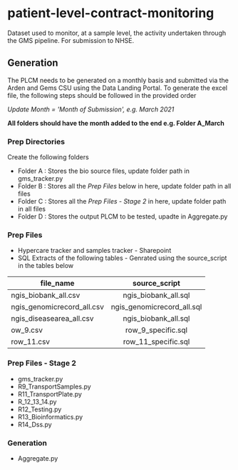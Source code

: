 # patient-level-contract-monitoring
Dataset used to monitor, at a sample level, the activity undertaken through the GMS pipeline. For submission to NHSE.

## Generation 
The PLCM needs to be generated on a monthly basis and submitted via the Arden and Gems CSU using the Data Landing Portal. To generate the excel file, the following steps should be followed in the provided order

_Update Month = 'Month of Submission', e.g. March 2021_

**All folders should have the month added to the end e.g. Folder A_March**

### Prep Directories
Create the following folders
- Folder A : Stores the bio source files, update folder path in gms_tracker.py
- Folder B : Stores all the _Prep Files_ below in here, update folder path in all files
- Folder C : Stores all the _Prep Files - Stage 2_ in here, update folder path in all files
- Folder D : Stores the output PLCM to be tested, upadte in Aggregate.py

### Prep Files 
- Hypercare tracker and samples tracker - Sharepoint
- SQL Extracts of the following tables - Genrated using the source_script in the tables below

| file_name     | source_script |
| ------------- |:-------------:|
| ngis_biobank_all.csv      | ngis_biobank_all.sql |
| ngis_genomicrecord_all.csv     | ngis_genomicrecord_all.sql     |
| ngis_diseasearea_all.csv | ngis_biobank_all.sql      |
| ow_9.csv | row_9_specific.sql     |
| row_11.csv | row_11_specific.sql      |

### Prep Files - Stage 2
- gms_tracker.py
- R9_TransportSamples.py
- R11_TransportPlate.py
- R_12_13_14.py
- R12_Testing.py
- R13_Bioinformatics.py
- R14_Dss.py

### Generation
- Aggregate.py
